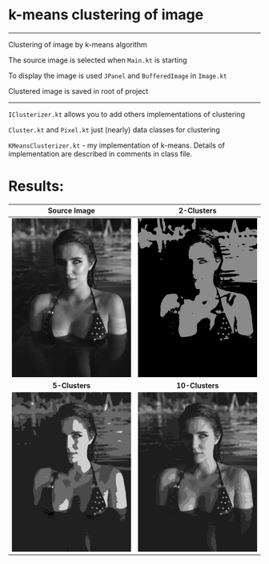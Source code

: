 # k-means clustering of image
-----------------------------

Clustering of image by k-means algorithm

The source image is selected when `Main.kt` is starting

To display the image is used `JPanel` and `BufferedImage` in `Image.kt`

Clustered image is saved in root of project

-----------------------------

`IClusterizer.kt` allows you to add others implementations of clustering

`Cluster.kt` and `Pixel.kt` just (nearly) data classes for clustering

`KMeansClusterizer.kt` - my implementation of k-means. Details of implementation are described in comments in class file.


# Results:


| **Source Image**  | **2-Clusters** |
| :---:  | :---:  |
|![1a](https://github.com/Krutov777/k_means_clustering_image/blob/main/images/woman.jpg)|![clusteredImage(k = 2)](https://github.com/Krutov777/k_means_clustering_image/blob/main/images/woman2clusters.jpg)|
| **5-Clusters**  | **10-Clusters** |
|![clusteredImage(k = 5)](https://github.com/Krutov777/k_means_clustering_image/blob/main/images/woman5clusters.jpg)|![clusteredImage(k = 10)](https://github.com/Krutov777/k_means_clustering_image/blob/main/images/woman10clusters.jpg)|
